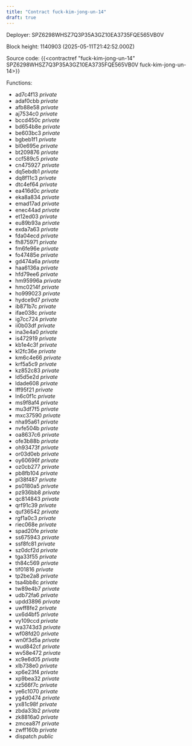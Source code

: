 ```yaml
---
title: "Contract fuck-kim-jong-un-14"
draft: true
---
```

Deployer: SPZ6298WHSZ7Q3P35A3GZ10EA3735FQE565VB0V


 



Block height: 1140903 (2025-05-11T21:42:52.000Z)

Source code: {{<contractref "fuck-kim-jong-un-14" SPZ6298WHSZ7Q3P35A3GZ10EA3735FQE565VB0V fuck-kim-jong-un-14>}}

Functions:

* ad7c4f13 _private_
* adaf0cbb _private_
* afb88e58 _private_
* aj7534c0 _private_
* bccd450c _private_
* bd654b8e _private_
* be603bc3 _private_
* bgbeb1f1 _private_
* bl0e695e _private_
* bt209876 _private_
* ccf589c5 _private_
* cn475927 _private_
* dq5ebdb1 _private_
* dq8f11c3 _private_
* dtc4ef64 _private_
* ea416d0c _private_
* eka8a834 _private_
* emad17ad _private_
* enec44ad _private_
* et12ed03 _private_
* eu89b93a _private_
* exda7a63 _private_
* fda04ecd _private_
* fh875971 _private_
* fm6fe96e _private_
* fo47485e _private_
* gd474a6a _private_
* haa6136a _private_
* hfd79ee6 _private_
* hm95996a _private_
* hmc0214f _private_
* ho999023 _private_
* hydce9d7 _private_
* ib871b7c _private_
* ifae038c _private_
* ig7cc724 _private_
* ii0b03df _private_
* ina3e4a0 _private_
* is472919 _private_
* kb1e4c3f _private_
* kl2fc36e _private_
* km6c4e66 _private_
* krf5a5c9 _private_
* kz852c83 _private_
* ld5d5e2d _private_
* ldade608 _private_
* lff95f21 _private_
* ln6c0f1c _private_
* ms9f8af4 _private_
* mu3df7f5 _private_
* mxc37590 _private_
* nha95a61 _private_
* nvfe504b _private_
* oa8637c6 _private_
* ofe3b88b _private_
* oh93473f _private_
* or03d0eb _private_
* oy60696f _private_
* oz0cb277 _private_
* pb8fb104 _private_
* pl38f487 _private_
* ps0180a5 _private_
* pz936bb8 _private_
* qc814843 _private_
* qrf91c39 _private_
* quf36542 _private_
* rgf1a0c3 _private_
* riec068e _private_
* spad20fe _private_
* ss675943 _private_
* ssf8fc81 _private_
* sz0dcf2d _private_
* tga33f55 _private_
* th84c569 _private_
* tif01816 _private_
* tp2be2a8 _private_
* tsa4bb8c _private_
* tw89e4b7 _private_
* udb72fa6 _private_
* updd3896 _private_
* uwff8fe2 _private_
* ux6d4bf5 _private_
* vy109ccd _private_
* wa3743d3 _private_
* wf08fd20 _private_
* wn0f3d5a _private_
* wud842cf _private_
* wv58e472 _private_
* xc9e6d05 _private_
* xlb738e0 _private_
* xp6e23f4 _private_
* xp9bea32 _private_
* xz566f7c _private_
* ye6c1070 _private_
* yg4d0474 _private_
* yx81c98f _private_
* zbda33b2 _private_
* zk8816a0 _private_
* zmcea87f _private_
* zwff160b _private_
* dispatch _public_
